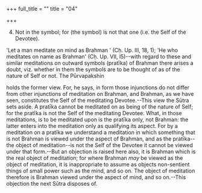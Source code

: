 +++
full_title = ""
title = "04"

+++


4. Not in the symbol; for (the symbol) is not that one (i.e. the Self of the Devotee).

'Let a man meditate on mind as Brahman ' (Cḥ. Up. III, 18, 1); 'He who meditates on name as Brahman' (Cḥ. Up. VII, l5)--with regard to these and similar meditations on outward symbols (pratīka) of Brahman there arises a doubt, viz. whether in them the symbols are to be thought of as of the nature of Self or not. The Pūrvapakshin

holds the former view. For, he says, in form those injunctions do not differ from other injunctions of meditation on Brahman, and Brahman, as we have seen, constitutes the Self of the meditating Devotee.--This view the Sūtra sets aside. A pratīka cannot be meditated on as being of the nature of Self; for the pratīka is not the Self of the meditating Devotee. What, in those meditations, is to be meditated upon is the pratīka only, not Brahman: the latter enters into the meditation only as qualifying its aspect. For by a meditation on a pratīka we understand a meditation in which something that is not Brahman is viewed under the aspect of Brahman, and as the pratīka--the object of meditation--is not the Self of the Devotee it cannot be viewed under that form.--But an objection is raised here also, it is Brahman which is the real object of meditation; for where Brahman _may_ be viewed as the object of meditation, it is inappropriate to assume as objects non-sentient things of small power such as the mind, and so on. The object of meditation therefore is Brahman viewed under the aspect of mind, and so on.--This objection the next Sūtra disposes of.

